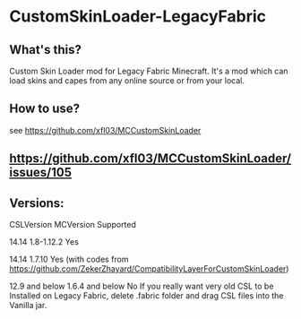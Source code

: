 # CustomSkinLoader-LegacyFabric
## What's this?  
Custom Skin Loader mod for Legacy Fabric Minecraft.
It's a mod which can load skins and capes from any online source or from your local.

## How to use?
see https://github.com/xfl03/MCCustomSkinLoader

## https://github.com/xfl03/MCCustomSkinLoader/issues/105

## Versions: 

CSLVersion MCVersion Supported

14.14 1.8-1.12.2  Yes

14.14 1.7.10  Yes
(with codes from https://github.com/ZekerZhayard/CompatibilityLayerForCustomSkinLoader)

12.9 and below  1.6.4 and below No
If you really want very old CSL to be Installed on Legacy Fabric, delete .fabric folder and drag CSL files into the Vanilla jar.
